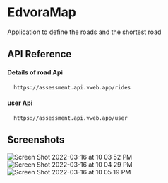 
# EdvoraMap

Application to define the roads and the shortest road
## API Reference

#### Details of road Api

```http
  https://assessment.api.vweb.app/rides
```

#### user Api

```http
  https://assessment.api.vweb.app/user
```
## Screenshots
![Screen Shot 2022-03-16 at 10 03 52 PM](https://user-images.githubusercontent.com/65676800/163791642-0eec6c76-ac12-4127-822d-b7772acd0e2c.png)
![Screen Shot 2022-03-16 at 10 04 29 PM](https://user-images.githubusercontent.com/65676800/163791647-e5fcb30e-86b6-4123-bde5-d750b115da25.png)
![Screen Shot 2022-03-16 at 10 05 19 PM](https://user-images.githubusercontent.com/65676800/163791697-9fa21ba0-1da1-4fe4-b4ac-016a0ab5a0c1.png)
